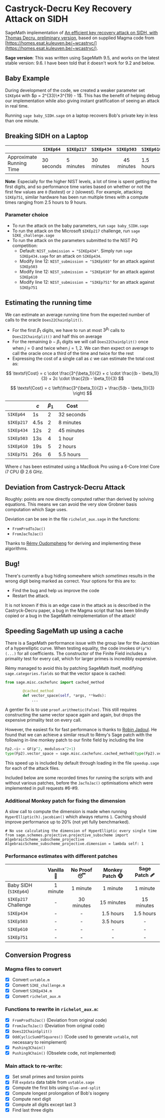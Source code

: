 # Castryck-Decru Key Recovery Attack on SIDH

SageMath implementation of [An efficient key recovery attack on SIDH, with Thomas Decru, preliminary version](https://eprint.iacr.org/2022/975.pdf), based on supplied Magma code from [https://homes.esat.kuleuven.be/~wcastryc/](https://homes.esat.kuleuven.be/~wcastryc/).

**Sage version**: This was written using SageMath 9.5, and works on the latest stable version: 9.6. I have been told that it doesn't work for 9.2 and below.

## Baby Example

During development of the code, we created a weaker parameter set `SIKEp64` with $p = 2^{33}\*3^{19} - 1$. This has the benefit of helping debug our implementation while also giving instant gratification of seeing an attack in real time.

Running `sage baby_SIDH.sage` on a laptop recovers Bob's private key in less than one minute.

## Breaking SIDH on a Laptop

|                          | `SIKEp64`  | `$IKEp217` | `SIKEp434` | `SIKEp503` | `SIKEp610` | `SIKEp751`   |
|--------------------------|------------|------------|------------|:----------:|------------|:------------:|
| Approximate Running Time | 30 seconds | 5 minutes  | 30 minutes | 45 minutes | 1.5 hours  | 2.5-9 hours  |

**Note**: Especially for the higher NIST levels, a lot of time is spent getting the first digits, and so performance time varies based on whether or not the first few values are `0` (fastest) or `2` (slowest). For example, attacking `SIKEp751`, similar hardware has been run multiple times with a compute times ranging from 2.5 hours to 9 hours. 

### Parameter choice

* To run the attack on the baby parameters, run `sage baby_SIDH.sage`
* To run the attack on the Microsoft `$IKEp217` challenge, run `sage SIKE_challenge.sage`
* To run the attack on the parameters submitted to the NIST PQ competition:
    * Default: `NIST_submission = "SIKEp434"`. Simply run `sage SIKEp434.sage` for an attack on `SIKEp434`.
    * Modify line 12: `NIST_submission = "SIKEp503"` for an attack against `SIKEp503`
    * Modify line 12: `NIST_submission = "SIKEp610"` for an attack against `SIKEp610`
    * Modify line 12: `NIST_submission = "SIKEp751"` for an attack against `SIKEp751`

## Estimating the running time

We can estimate an average running time from the expected number of calls to the oracle `Does22ChainSplit()`. 

* For the first $\beta_1$ digits, we have to run at most $3^{\beta_1}$ calls to `Does22ChainSplit()` and half this on average
* For the remaining $b - \beta_1$ digits we will call `Does22ChainSplit()` once when $j = 0$ and twice when $j = 1,2$. We can then expect on average to call the oracle once a third of the time and twice for the rest
* Expressing the cost of a single call as $c$ we can estimate the total cost as:

$$
\textsf{Cost} = c \cdot \frac{3^{\beta_1}}{2} + c \cdot \frac{(b - \beta_1)}{3} + 2c \cdot \frac{2(b - \beta_1)}{3}
$$

$$
\textsf{Cost} = c \left(\frac{3^{\beta_1}}{2} + \frac{5(b - \beta_1)}{3} \right)
$$

|             | $c$   | $\beta_1$ | Cost       |
|-------------|-------|-----------|------------|
| `SIKEp64`   | 1s    | 2         | 32 seconds |
| `$IKEp217`  | 4.5s  | 2         | 8 minutes  |
| `SIKEp434`  | 12s   | 2         | 45 minutes |
| `SIKEp503`  | 13s   | 4         | 1 hour     |
| `SIKEp610`  | 19s   | 5         | 2 hours    |
| `SIKEp751`  | 26s   | 6         | 5.5 hours  |

Where $c$ has been estimated using a MacBook Pro using a 6-Core Intel Core i7 CPU @ 2.6 GHz.


## Deviation from Castryck-Decru Attack

Roughly: points are now directly computed rather than derived by solving equations. This means we can avoid the very slow Grobner basis computation which Sage uses.

Deviation can be see in the file `richelot_aux.sage` in the functions: 

* `FromProdToJac()`
* `FromJacToJac()`

Thanks to [Rémy Oudompheng](https://twitter.com/oudomphe) for deriving and implementing these algorithms.

## Bug!

There's currently a bug hiding somewhere which *sometimes* results in the wrong digit being marked as correct. Your options for this are to:

* Find the bug and help us improve the code
* Restart the attack.

It is not known if this is an edge case in the attack as is described in the Castryck-Decru paper, a bug in the Magma script that has been blindly copied or a bug in the SageMath reimplementation of the attack!

## Speeding SageMath up using a cache

There is a SageMath performance issue with the group law for the Jacobian of a hyperelliptic curve. When testing equality, the code invokes `GF(p^k)(...)` for all coefficients. The constructor of the Finite Field includes a primality test for every call, which for larger primes is incredibly expensive.

Rémy managed to avoid this by patching SageMath itself, modifying `sage.categories.fields` so that the vector space is cached:

```py
from sage.misc.cachefunc import cached_method

        @cached_method
        def vector_space(self, *args, **kwds):
            ...
```

A gentler fix is to use `proof.arithmetic(False)`. This still requires constructing the same vector space again and again, but drops the expensive primality test on every call.

However, the easiest fix for fast performance is thanks to [Robin Jadoul](https://ur4ndom.dev). He found that we can achieve a similar result to Rémy's Sage patch with the following in-line monkey patch to our finite field by including the line

```py
Fp2.<i> = GF(p^2, modulus=x^2+1)
type(Fp2).vector_space = sage.misc.cachefunc.cached_method(type(Fp2).vector_space)
```

This speed up is included by default through loading in the file `speedup.sage` for each of the attack files.

Included below are some recorded times for running the scripts with and without various patches, before the `JacToJac()` optimisations which were implemented in pull requests #6-#9. 

### Additional Monkey patch for fixing the dimension

A slow call to compute the dimension is made when running `HyperElliptic(h).jacobian()` which always returns `1`. Caching should improve performance up to 20% (not yet fully benchmarked).

```
# No use calculating the dimension of HyperElliptic every single time
from sage.schemes.projective.projective_subscheme import AlgebraicScheme_subscheme_projective
AlgebraicScheme_subscheme_projective.dimension = lambda self: 1
```

### Performance estimates with different patches

|                       | Vanilla :icecream: | No Proof :sleeping: | Monkey Patch :monkey_face: | Sage Patch 🩹 |
|-----------------------|:------------------:|:-------------------:|:--------------------------:|:-------------:|
| Baby SIDH (`SIKEp64`) | 1 minute           | 1 minute            | 1 minute                   | 1 minute      |
| `$IKEp217` Challenge  |          -         | 30 minutes          | 15 minutes                 | 15 minutes    |
| `SIKEp434`            |          -         |          -          | 1.5 hours                  | 1.5 hours     |
| `SIKEp503`            |          -         |          -          | 3.5 hours                  |       -       |
| `SIKEp610`            |          -         |          -          |              -             |       -       |
| `SIKEp751`            |          -         |          -          |              -             |       -       |


## Conversion Progress

### Magma files to convert

- [x] Convert `uvtable.m`
- [x] Convert `SIKE_challenge.m`
- [x] Convert `SIKEp434.m`
- [x] Convert `richelot_aux.m`

### Functions to rewrite in `richelot_aux.m`:

- [x] `FromProdToJac()` (Deviation from original code) 
- [x] `FromJacToJac()` (Deviation from original code)
- [x] `Does22ChainSplit()`
- [x] `OddCyclicSumOfSquares()` (Code used to generate `uvtable`, not necessary to reimplement)
- [x] `Pushing3Chain()`
- [x] `Pushing9Chain()` (Obselete code, not implemented)

### Main attack to re-write:

- [x] Set small primes and torsion points
- [x] Fill `expdata` data table from `uvtable.sage`
- [x] Compute the first bits using `Glue-and-split`
- [x] Compute longest prolongation of Bob's isogeny
- [x] Compute next digit
- [x] Compute all digits except last 3
- [x] Find last three digits
